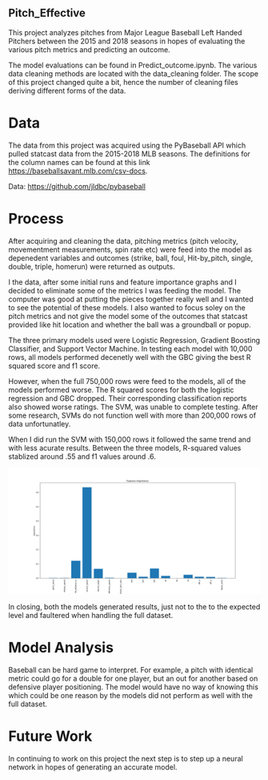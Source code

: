 ## Pitch_Effective

This project analyzes pitches from Major League Baseball Left Handed Pitchers between the 2015 and 2018 seasons in hopes of evaluating the various pitch metrics and predicting an outcome. 

The model evaluations can be found in  Predict_outcome.ipynb. The various data cleaning methods are located with the data_cleaning folder. The scope of this project changed quite a bit, hence the number of cleaning files deriving different forms of the data.

# Data
The data from this project was acquired using the PyBaseball API which pulled statcast data from the 2015-2018 MLB seasons.
The definitions for the column names can be found at this link https://baseballsavant.mlb.com/csv-docs.

Data: https://github.com/jldbc/pybaseball

# Process
After acquiring and cleaning the data, pitching metrics (pitch velocity, movementment measurements, spin rate etc) were feed into the model as depenedent variables and outcomes (strike, ball, foul, Hit-by_pitch, single, double, triple, homerun) were returned as outputs.

I the data, after some initial runs and feature importance graphs and I decided to eliminate some of the metrics I was feeding the model. The computer was good at putting the pieces together really well and I wanted to see the potential of these models.
I also wanted to focus soley on the pitch metrics and not give the model some of the outcomes that statcast provided like hit location and whether the ball was a groundball or popup. 

The three primary models used were Logistic Regression, Gradient Boosting Classifier, and Support Vector Machine. In testing each model with 10,000 rows, all models performed decenetly well with the GBC giving the best  R squared score and f1 score.

However, when the full 750,000 rows were feed to the models, all of the models performed worse. The R squared scores for both the logistic regression and GBC dropped. Their corresponding classification reports also showed worse ratings. The SVM, was unable to complete testing. After some research, SVMs do not function well with more than 200,000 rows of data unfortunatley.

When I did run the SVM with 150,000 rows it followed the same trend and with less acurate results. Between the three models, R-squared values stablized around .55 and f1 values around .6. 

![Feature_important](feature_importance.png)

In closing, both the models generated results, just not to the to the expected level and faultered when handling the full dataset. 

# Model Analysis

Baseball can be  hard game to interpret. For example, a pitch with identical metric could go for a double for one player, but an out for another based on defensive player positioning. The model would have no way of knowing this which could be one reason by the models did not perform as well with the full dataset. 

# Future Work

In continuing to work on this project the next step is to step up a neural network in hopes of generating an accurate model. 




